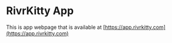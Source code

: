 # RivrKitty App

This is app webpage that is available at [https://app.rivrkitty.com](https://app.rivrkitty.com)
